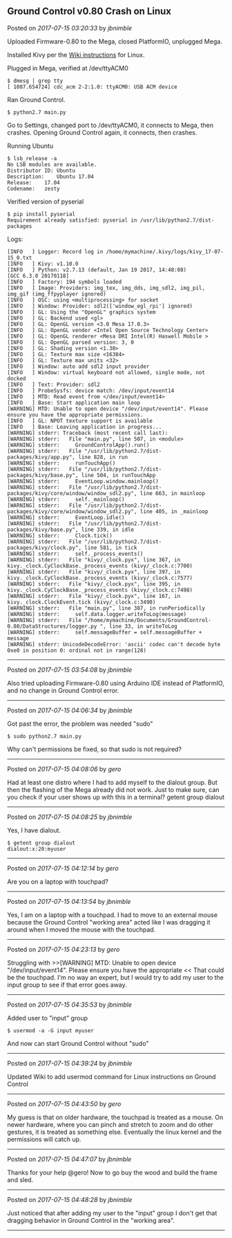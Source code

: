 ## Ground Control v0.80 Crash on Linux
Posted on *2017-07-15 03:20:33* by *jbnimble*

Uploaded Firmware-0.80 to the Mega, closed PlatformIO, unplugged Mega. 

Installed Kivy per the [Wiki instructions](https://github.com/MaslowCNC/GroundControl/wiki/Linux) for Linux.

Plugged in Mega, verified at /dev/ttyACM0
```
$ dmesg | grep tty
[ 1087.654724] cdc_acm 2-2:1.0: ttyACM0: USB ACM device
```
Ran Ground Control.

```
$ python2.7 main.py
```

Go to Settings, changed port to /dev/ttyACM0, it connects to Mega, then crashes. Opening Ground Control again, it connects, then crashes.

Running Ubuntu
```
$ lsb_release -a 
No LSB modules are available.
Distributor ID:	Ubuntu
Description:	Ubuntu 17.04
Release:	17.04
Codename:	zesty
```

Verified version of pyserial
```
$ pip install pyserial
Requirement already satisfied: pyserial in /usr/lib/python2.7/dist-packages
```

Logs:
```
[INFO   ] Logger: Record log in /home/mymachine/.kivy/logs/kivy_17-07-15_0.txt
[INFO   ] Kivy: v1.10.0
[INFO   ] Python: v2.7.13 (default, Jan 19 2017, 14:48:08) 
[GCC 6.3.0 20170118]
[INFO   ] Factory: 194 symbols loaded
[INFO   ] Image: Providers: img_tex, img_dds, img_sdl2, img_pil, img_gif (img_ffpyplayer ignored)
[INFO   ] OSC: using <multiprocessing> for socket
[INFO   ] Window: Provider: sdl2(['window_egl_rpi'] ignored)
[INFO   ] GL: Using the "OpenGL" graphics system
[INFO   ] GL: Backend used <gl>
[INFO   ] GL: OpenGL version <3.0 Mesa 17.0.3>
[INFO   ] GL: OpenGL vendor <Intel Open Source Technology Center>
[INFO   ] GL: OpenGL renderer <Mesa DRI Intel(R) Haswell Mobile >
[INFO   ] GL: OpenGL parsed version: 3, 0
[INFO   ] GL: Shading version <1.30>
[INFO   ] GL: Texture max size <16384>
[INFO   ] GL: Texture max units <32>
[INFO   ] Window: auto add sdl2 input provider
[INFO   ] Window: virtual keyboard not allowed, single mode, not docked
[INFO   ] Text: Provider: sdl2
[INFO   ] ProbeSysfs: device match: /dev/input/event14
[INFO   ] MTD: Read event from </dev/input/event14>
[INFO   ] Base: Start application main loop
[WARNING] MTD: Unable to open device "/dev/input/event14". Please ensure you have the appropriate permissions.
[INFO   ] GL: NPOT texture support is available
[INFO   ] Base: Leaving application in progress...
[WARNING] stderr: Traceback (most recent call last):
[WARNING] stderr:   File "main.py", line 507, in <module>
[WARNING] stderr:     GroundControlApp().run()
[WARNING] stderr:   File "/usr/lib/python2.7/dist-packages/kivy/app.py", line 828, in run
[WARNING] stderr:     runTouchApp()
[WARNING] stderr:   File "/usr/lib/python2.7/dist-packages/kivy/base.py", line 504, in runTouchApp
[WARNING] stderr:     EventLoop.window.mainloop()
[WARNING] stderr:   File "/usr/lib/python2.7/dist-packages/kivy/core/window/window_sdl2.py", line 663, in mainloop
[WARNING] stderr:     self._mainloop()
[WARNING] stderr:   File "/usr/lib/python2.7/dist-packages/kivy/core/window/window_sdl2.py", line 405, in _mainloop
[WARNING] stderr:     EventLoop.idle()
[WARNING] stderr:   File "/usr/lib/python2.7/dist-packages/kivy/base.py", line 339, in idle
[WARNING] stderr:     Clock.tick()
[WARNING] stderr:   File "/usr/lib/python2.7/dist-packages/kivy/clock.py", line 581, in tick
[WARNING] stderr:     self._process_events()
[WARNING] stderr:   File "kivy/_clock.pyx", line 367, in kivy._clock.CyClockBase._process_events (kivy/_clock.c:7700)
[WARNING] stderr:   File "kivy/_clock.pyx", line 397, in kivy._clock.CyClockBase._process_events (kivy/_clock.c:7577)
[WARNING] stderr:   File "kivy/_clock.pyx", line 395, in kivy._clock.CyClockBase._process_events (kivy/_clock.c:7498)
[WARNING] stderr:   File "kivy/_clock.pyx", line 167, in kivy._clock.ClockEvent.tick (kivy/_clock.c:3490)
[WARNING] stderr:   File "main.py", line 387, in runPeriodically
[WARNING] stderr:     self.data.logger.writeToLog(message)
[WARNING] stderr:   File "/home/mymachine/Documents/GroundControl-0.80/DataStructures/logger.py ", line 33, in writeToLog
[WARNING] stderr:     self.messageBuffer = self.messageBuffer + message
[WARNING] stderr: UnicodeDecodeError: 'ascii' codec can't decode byte 0xe0 in position 0: ordinal not in range(128)

```

---

Posted on *2017-07-15 03:54:08* by *jbnimble*

Also tried uploading Firmware-0.80 using Arduino IDE instead of PlatformIO, and no change in Ground Control error.

---

Posted on *2017-07-15 04:06:34* by *jbnimble*

Got past the error, the problem was needed "sudo"
```
$ sudo python2.7 main.py
```
Why can't permissions be fixed, so that sudo is not required?

---

Posted on *2017-07-15 04:08:06* by *gero*

Had at least one distro where I had to add myself to the dialout group.
But then the flashing of the Mega already did not work. Just to make sure, can you check if your user shows up with this in a terminal?
getent group dialout

---

Posted on *2017-07-15 04:08:25* by *jbnimble*

Yes, I have dialout.
```
$ getent group dialout
dialout:x:20:myuser

```

---

Posted on *2017-07-15 04:12:14* by *gero*

Are you on a laptop with touchpad?

---

Posted on *2017-07-15 04:13:54* by *jbnimble*

Yes, I am on a laptop with a touchpad. I had to move to an external mouse because the Ground Control "working area" acted like I was dragging it around when I moved the mouse with the touchpad.

---

Posted on *2017-07-15 04:23:13* by *gero*

Struggling with >>[WARNING] MTD: Unable to open device "/dev/input/event14". Please ensure you have the appropriate << That could be the touchpad. I'm no way an expert, but I would try to add my user to the input group to see if that error goes away.

---

Posted on *2017-07-15 04:35:53* by *jbnimble*

Added user to "input" group
```
$ usermod -a -G input myuser
```
And now can start Ground Control without "sudo"

---

Posted on *2017-07-15 04:39:24* by *jbnimble*

Updated Wiki to add usermod command for Linux instructions on Ground Control

---

Posted on *2017-07-15 04:43:50* by *gero*

My guess is that on older hardware, the touchpad is treated as a mouse. On newer hardware, where you can pinch and stretch to zoom and do other gestures, it is treated as something else. Eventually the linux kernel and the permissions will catch up.

---

Posted on *2017-07-15 04:47:07* by *jbnimble*

Thanks for your help @gero! Now to go buy the wood and build the frame and sled.

---

Posted on *2017-07-15 04:48:28* by *jbnimble*

Just noticed that after adding my user to the "input" group I don't get that dragging behavior in Ground Control in the "working area".

---

